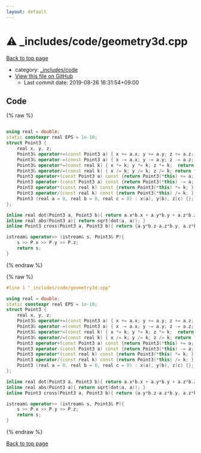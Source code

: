 ```yaml
---
layout: default
---
```


<!-- mathjax config similar to math.stackexchange -->
<script type="text/javascript" async
  src="https://cdnjs.cloudflare.com/ajax/libs/mathjax/2.7.5/MathJax.js?config=TeX-MML-AM_CHTML">
</script>
<script type="text/x-mathjax-config">
  MathJax.Hub.Config({
    TeX: { equationNumbers: { autoNumber: "AMS" }},
    tex2jax: {
      inlineMath: [ ['$','$'] ],
      processEscapes: true
    },
    "HTML-CSS": { matchFontHeight: false },
    displayAlign: "left",
    displayIndent: "2em"
  });
</script>

<script type="text/javascript" src="https://cdnjs.cloudflare.com/ajax/libs/jquery/3.4.1/jquery.min.js"></script>
<script src="https://cdn.jsdelivr.net/npm/jquery-balloon-js@1.1.2/jquery.balloon.min.js" integrity="sha256-ZEYs9VrgAeNuPvs15E39OsyOJaIkXEEt10fzxJ20+2I=" crossorigin="anonymous"></script>
<script type="text/javascript" src="../../../assets/js/copy-button.js"></script>
<link rel="stylesheet" href="../../../assets/css/copy-button.css" />


# :warning: _includes/code/geometry3d.cpp

<a href="../../../index.html">Back to top page</a>

* category: <a href="../../../index.html#b46effe2a00fceb0770301fd2a31d561">_includes/code</a>
* <a href="{{ site.github.repository_url }}/blob/master/_includes/code/geometry3d.cpp">View this file on GitHub</a>
    - Last commit date: 2019-08-26 16:31:54+09:00




## Code

<a id="unbundled"></a>
{% raw %}
```cpp

using real = double;
static constexpr real EPS = 1e-10;
struct Point3 {
    real x, y, z;
    Point3& operator+=(const Point3 a) { x += a.x; y += a.y; z += a.z;  return *this; }
    Point3& operator-=(const Point3 a) { x -= a.x; y -= a.y; z -= a.z; return *this; }
    Point3& operator*=(const real k) { x *= k; y *= k; z *= k;  return *this; }
    Point3& operator/=(const real k) { x /= k; y /= k; z /= k; return *this; }
    Point3 operator+(const Point3 a) const {return Point3(*this) += a; }
    Point3 operator-(const Point3 a) const {return Point3(*this) -= a; }
    Point3 operator*(const real k) const {return Point3(*this) *= k; }
    Point3 operator/(const real k) const {return Point3(*this) /= k; }
    Point3 (real a = 0, real b = 0, real c = 0) : x(a), y(b), z(c) {};
};

inline real dot(Point3 a, Point3 b){ return a.x*b.x + a.y*b.y + a.z*b.z; }
inline real abs(Point3 a){ return sqrt(dot(a, a)); }
inline Point3 cross(Point3 a, Point3 b){ return {a.y*b.z-a.z*b.y, a.z*b.x-a.x*b.z, a.x*b.y-a.y*b.x};  }

istream& operator>> (istream& s, Point3& P){
    s >> P.x >> P.y >> P.z;
    return s;
}

```
{% endraw %}

<a id="bundled"></a>
{% raw %}
```cpp
#line 1 "_includes/code/geometry3d.cpp"

using real = double;
static constexpr real EPS = 1e-10;
struct Point3 {
    real x, y, z;
    Point3& operator+=(const Point3 a) { x += a.x; y += a.y; z += a.z;  return *this; }
    Point3& operator-=(const Point3 a) { x -= a.x; y -= a.y; z -= a.z; return *this; }
    Point3& operator*=(const real k) { x *= k; y *= k; z *= k;  return *this; }
    Point3& operator/=(const real k) { x /= k; y /= k; z /= k; return *this; }
    Point3 operator+(const Point3 a) const {return Point3(*this) += a; }
    Point3 operator-(const Point3 a) const {return Point3(*this) -= a; }
    Point3 operator*(const real k) const {return Point3(*this) *= k; }
    Point3 operator/(const real k) const {return Point3(*this) /= k; }
    Point3 (real a = 0, real b = 0, real c = 0) : x(a), y(b), z(c) {};
};

inline real dot(Point3 a, Point3 b){ return a.x*b.x + a.y*b.y + a.z*b.z; }
inline real abs(Point3 a){ return sqrt(dot(a, a)); }
inline Point3 cross(Point3 a, Point3 b){ return {a.y*b.z-a.z*b.y, a.z*b.x-a.x*b.z, a.x*b.y-a.y*b.x};  }

istream& operator>> (istream& s, Point3& P){
    s >> P.x >> P.y >> P.z;
    return s;
}

```
{% endraw %}

<a href="../../../index.html">Back to top page</a>

